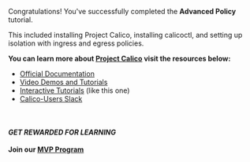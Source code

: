 Congratulations!  You've successfully completed the **Advanced Policy** tutorial.

This included installing Project Calico, installing calicoctl, and setting up isolation with ingress and egress policies.

**You can learn more about [Project Calico](https://www.projectcalico.org) visit the resources below:**

- [Official Documentation](http://docs.projectcalico.org/)
- [Video Demos and Tutorials](https://www.projectcalico.org/videos)
- [Interactive Tutorials](https://www.projectcalico.org/tutorials) (like this one)
- [Calico-Users Slack](https://www.projectcalico.org/community)

 &nbsp; 

#### *GET REWARDED FOR LEARNING*
**Join our [MVP Program](https://www.projectcalico.org/mvp)**
